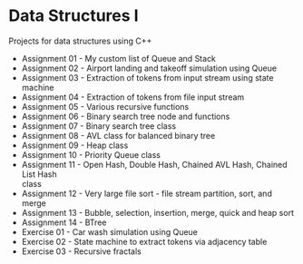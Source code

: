 # Data Structures I

Projects for data structures using C++

* Assignment 01 - My custom list of Queue and Stack
* Assignment 02 - Airport landing and takeoff simulation using Queue
* Assignment 03 - Extraction of tokens from input stream using state machine
* Assignment 04 - Extraction of tokens from file input stream
* Assignment 05 - Various recursive functions
* Assignment 06 - Binary search tree node and functions
* Assignment 07 - Binary search tree class
* Assignment 08 - AVL class for balanced binary tree
* Assignment 09 - Heap class
* Assignment 10 - Priority Queue class
* Assignment 11 - Open Hash, Double Hash, Chained AVL Hash, Chained List Hash\
                  class
* Assignment 12 - Very large file sort - file stream partition, sort, and merge
* Assignment 13 - Bubble, selection, insertion, merge, quick and heap sort
* Assignment 14 - BTree
* Exercise 01 - Car wash simulation using Queue
* Exercise 02 - State machine to extract tokens via adjacency table
* Exercise 03 - Recursive fractals
